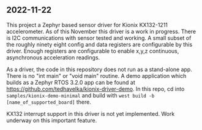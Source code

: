 ## 2022-11-22

This project a Zephyr based sensor driver for Kionix KX132-1211 accelerometer.  As of this November this driver is a work in progress.  There is I2C communications with sensor tested and working.  A small subset of the roughly ninety eight config and data registers are configurable by this driver.  Enough registers are configurable to enable x,y,z continuous, asynchronous acceleration readings.

As a driver, the code in this repository does not run as a stand-alone app.  There is no "int main" or "void main" routine.  A demo application which builds as a Zephyr RTOS 3.2.0 app can be found at https://github.com/tedhavelka/kionix-driver-demo.  In this repo, cd into `samples/kionix-demo-minimal` and build with `west build -b [name_of_supported_board]` there.
 
KX132 interrupt support in this driver is not yet implemented.  Work underway on this important feature.
